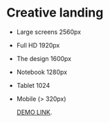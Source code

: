 # Creative landing

- Large screens 2560px
- Full HD 1920px
- The design 1600px
- Notebook 1280px
- Tablet 1024
- Mobile (> 320px)


  [DEMO LINK](https://putsan.github.io/Creative-landing/).
